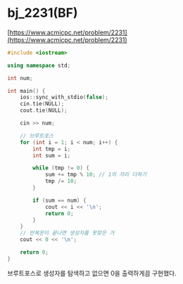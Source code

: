 # bj_2231(BF)

[https://www.acmicpc.net/problem/2231](https://www.acmicpc.net/problem/2231)

```cpp
#include <iostream>

using namespace std;

int num;

int main() {
	ios::sync_with_stdio(false);
	cin.tie(NULL);
	cout.tie(NULL);

	cin >> num;

	// 브루트포스
	for (int i = 1; i < num; i++) {
		int tmp = i;
		int sum = i;

		while (tmp != 0) {
			sum += tmp % 10; // 1의 자리 더하기
			tmp /= 10;
		}

		if (sum == num) {
			cout << i << '\n';
			return 0;
		}
	}
	// 반복문이 끝나면 생성자를 못찾은 거
	cout << 0 << '\n';

	return 0;
}
```

브루트포스로 생성자를 탐색하고 없으면 0을 출력하게끔 구현했다.